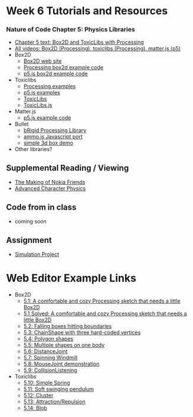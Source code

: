# Week 6 Tutorials and Resources

### Nature of Code Chapter 5: Physics Libraries
* [Chapter 5 text: Box2D and ToxicLibs with Processing](http://natureofcode.com/book/chapter-5-physics-libraries/)
* [All videos: Box2D (Processing), toxiclibs (Processing), matter.js (p5)](https://www.youtube.com/playlist?list=PLRqwX-V7Uu6akvoNKE4GAxf6ZeBYoJ4uh)
* Box2D
    * [Box2D web site](http://box2d.org/)
    * [Processing box2d example code](https://github.com/shiffman/The-Nature-of-Code-Examples/tree/master/chp05_libraries/box2d)
    * [p5.js box2d example code](https://github.com/shiffman/The-Nature-of-Code-Examples-p5.js/tree/master/chp05_libraries/box2d-html5)
* Toxiclibs
    * [Processing examples](https://github.com/shiffman/The-Nature-of-Code-Examples/tree/master/chp05_libraries/toxiclibs)
    * [p5.js examples](https://github.com/shiffman/The-Nature-of-Code-Examples-p5.js/tree/master/chp05_libraries/toxiclibs)
    * [ToxicLibs](http://toxiclibs.org/)
    * [ToxicLibs.js](http://haptic-data.com/toxiclibsjs/)
* Matter.js
    * [p5.js example code](matterjs)
* Bullet
    * [bRigid Processing Library](http://www.lab-eds.org/bRigid)
    * [ammo.js Javascript port](https://github.com/kripken/ammo.js/)
    * [simple 3d box demo](https://github.com/shiffman/The-Nature-of-Code-Examples/tree/master/chp5_physicslibraries/bRigid_jBullet)
* Other libraries?

## Supplemental Reading / Viewing
* [The Making of Nokia Friends](https://vimeo.com/1472427)
* [Advanced Character Physics](http://www.gamasutra.com/resource_guide/20030121/jacobson_pfv.htm)

## Code from in class
* coming soon

## Assignment
* [Simulation Project](https://github.com/shiffman/NOC-S18/wiki/Simulation-Project)

# Web Editor Example Links
* Box2D
  * [5.1: A comfortable and cozy Processing sketch that needs a little Box2D](http://alpha.editor.p5js.org/natureofcode/sketches/B1JeAxZug)
  * [5.1 Solved: A comfortable and cozy Processing sketch that needs a little Box2D](http://alpha.editor.p5js.org/natureofcode/sketches/HknP7oXul)
  * [5.2: Falling boxes hitting boundaries](http://alpha.editor.p5js.org/natureofcode/sketches/Hydt7j7Og)
  * [5.3: ChainShape with three hard-coded vertices](http://alpha.editor.p5js.org/natureofcode/sketches/HyzmEoXux)
  * [5.4: Polygon shapes](http://alpha.editor.p5js.org/natureofcode/sketches/S1HbHimug)
  * [5.5: Multiple shapes on one body](http://alpha.editor.p5js.org/natureofcode/sketches/HkTRFpMdz)
  * [5.6: DistanceJoint](http://alpha.editor.p5js.org/natureofcode/sketches/r1OJKj7Ox)
  * [5.7: Spinning Windmill](http://alpha.editor.p5js.org/natureofcode/sketches/rJk9tjQ_e)
  * [5.8: MouseJoint demonstration](http://alpha.editor.p5js.org/natureofcode/sketches/Bysr9jXOl)
  * [5.9: CollisionListening](http://alpha.editor.p5js.org/natureofcode/sketches/SyE0cs7dg)
* Toxiclibs
  * [5.10: Simple Spring](http://alpha.editor.p5js.org/natureofcode/sketches/ryST6jXux)
  * [5.11: Soft swinging pendulum](http://alpha.editor.p5js.org/natureofcode/sketches/rJ6lo5h5e)
  * [5.12: Cluster](http://alpha.editor.p5js.org/natureofcode/sketches/BJodi935g)
  * [5.13: Attraction/Repulsion](http://alpha.editor.p5js.org/natureofcode/sketches/rk8Rs53qx)
  * [5.14: Blob](http://alpha.editor.p5js.org/natureofcode/sketches/B1Iy2929x)
